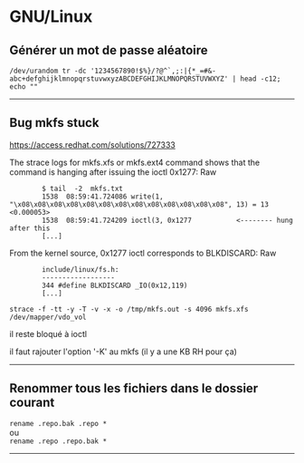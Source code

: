 # GNU/Linux

## Générer un mot de passe aléatoire

```
/dev/urandom tr -dc '1234567890!$%}/?@^`,;:|{*_=#&-abc+defghijklmnopqrstuvwxyzABCDEFGHIJKLMNOPQRSTUVWXYZ' | head -c12; echo ""
```

---

## Bug mkfs stuck

https://access.redhat.com/solutions/727333

The strace logs for mkfs.xfs or mkfs.ext4 command shows that the command is hanging after issuing the ioctl 0x1277:
Raw
```
        $ tail  -2  mkfs.txt 
        1538  08:59:41.724086 write(1, "\x08\x08\x08\x08\x08\x08\x08\x08\x08\x08\x08\x08\x08", 13) = 13 <0.000053>
        1538  08:59:41.724209 ioctl(3, 0x1277           <-------- hung after this
        [...]
```
From the kernel source, 0x1277 ioctl corresponds to BLKDISCARD:
Raw
```
        include/linux/fs.h:
        ------------------
        344 #define BLKDISCARD _IO(0x12,119)
        [...]
```
```
strace -f -tt -y -T -v -x -o /tmp/mkfs.out -s 4096 mkfs.xfs /dev/mapper/vdo_vol
```

il reste bloqué à ioctl

il faut rajouter l'option '-K' au mkfs (il y a une KB RH pour ça)

---

## Renommer tous les fichiers dans le dossier courant

`rename .repo.bak .repo *`  
ou  
`rename .repo .repo.bak *`

---
